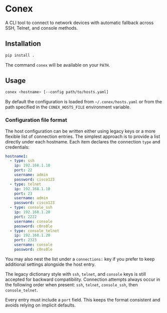 # Conex

A CLI tool to connect to network devices with automatic fallback across SSH, Telnet, and console methods.

## Installation

```bash
pip install .
```

The command `conex` will be available on your `PATH`.

## Usage

```bash
conex <hostname> [--config path/to/hosts.yaml]
```

By default the configuration is loaded from `~/.conex/hosts.yaml` or from the
path specified in the `CONEX_HOSTS_FILE` environment variable.

### Configuration file format

The host configuration can be written either using legacy keys or a more flexible
list of connection entries. The simplest approach is to provide a list directly
under each hostname. Each item declares the connection `type` and credentials:

```yaml
hostname1:
  - type: ssh
    ip: 192.168.1.10
    port: 22
    username: admin
    password: cisco123
  - type: telnet
    ip: 192.168.1.10
    port: 23
    username: admin
    password: cisco123
  - type: console_ssh
    ip: 192.168.1.20
    port: 2222
    username: console
    password: c0ns0le
  - type: console_telnet
    ip: 192.168.1.20
    port: 2323
    username: console
    password: c0ns0le
```

You may also nest the list under a `connections:` key if you prefer to keep
additional settings alongside the host entry.

The legacy dictionary style with `ssh`, `telnet`, and `console` keys is still
accepted for backward compatibility. Connection attempts always occur in the
following order when present: `ssh`, `telnet`, `console_ssh`, then
`console_telnet`.

Every entry must include a `port` field. This keeps the format consistent and
avoids relying on implicit defaults.
